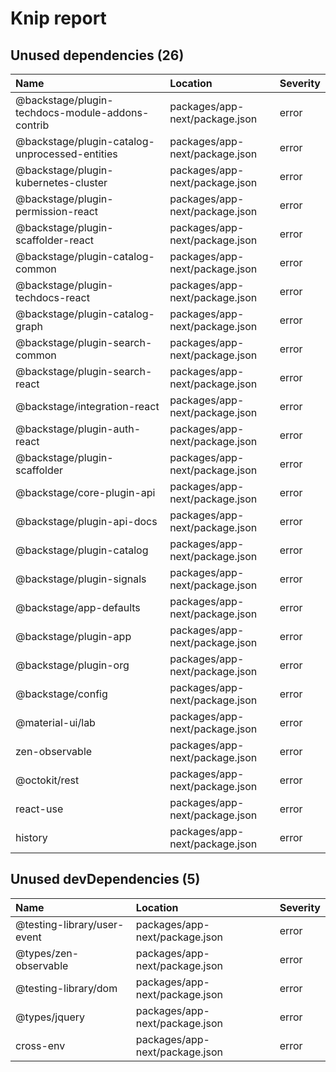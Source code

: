 # Knip report

## Unused dependencies (26)

| Name                                             | Location     | Severity |
| :----------------------------------------------- | :----------- | :------- |
| @backstage/plugin-techdocs-module-addons-contrib | packages/app-next/package.json | error    |
| @backstage/plugin-catalog-unprocessed-entities   | packages/app-next/package.json | error    |
| @backstage/plugin-kubernetes-cluster             | packages/app-next/package.json | error    |
| @backstage/plugin-permission-react               | packages/app-next/package.json | error    |
| @backstage/plugin-scaffolder-react               | packages/app-next/package.json | error    |
| @backstage/plugin-catalog-common                 | packages/app-next/package.json | error    |
| @backstage/plugin-techdocs-react                 | packages/app-next/package.json | error    |
| @backstage/plugin-catalog-graph                  | packages/app-next/package.json | error    |
| @backstage/plugin-search-common                  | packages/app-next/package.json | error    |
| @backstage/plugin-search-react                   | packages/app-next/package.json | error    |
| @backstage/integration-react                     | packages/app-next/package.json | error    |
| @backstage/plugin-auth-react                     | packages/app-next/package.json | error    |
| @backstage/plugin-scaffolder                     | packages/app-next/package.json | error    |
| @backstage/core-plugin-api                       | packages/app-next/package.json | error    |
| @backstage/plugin-api-docs                       | packages/app-next/package.json | error    |
| @backstage/plugin-catalog                        | packages/app-next/package.json | error    |
| @backstage/plugin-signals                        | packages/app-next/package.json | error    |
| @backstage/app-defaults                          | packages/app-next/package.json | error    |
| @backstage/plugin-app                            | packages/app-next/package.json | error    |
| @backstage/plugin-org                            | packages/app-next/package.json | error    |
| @backstage/config                                | packages/app-next/package.json | error    |
| @material-ui/lab                                 | packages/app-next/package.json | error    |
| zen-observable                                   | packages/app-next/package.json | error    |
| @octokit/rest                                    | packages/app-next/package.json | error    |
| react-use                                        | packages/app-next/package.json | error    |
| history                                          | packages/app-next/package.json | error    |

## Unused devDependencies (5)

| Name                        | Location     | Severity |
| :-------------------------- | :----------- | :------- |
| @testing-library/user-event | packages/app-next/package.json | error    |
| @types/zen-observable       | packages/app-next/package.json | error    |
| @testing-library/dom        | packages/app-next/package.json | error    |
| @types/jquery               | packages/app-next/package.json | error    |
| cross-env                   | packages/app-next/package.json | error    |

